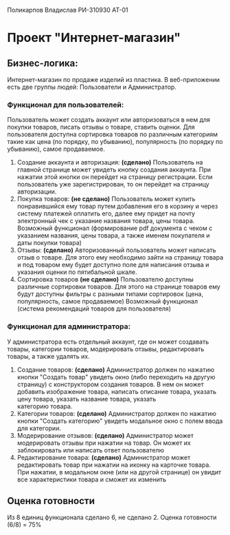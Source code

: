 Поликарпов Владислав РИ-310930 АТ-01

# Проект "Интернет-магазин"

## Бизнес-логика:

Интернет-магазин по продаже изделий из пластика. В веб-приложении есть две группы людей: Пользователи и Администратор.

### Функционал для пользователей:

Пользователь может создать аккаунт или авторизоваться в нем для покупки товаров, писать отзывы о товаре, ставить оценки. Для пользователя доступна сортировка товаров по различным категориям такие как цена (по порядку, по убыванию), популярность (по порядку по убыванию), самое продаваемое.
  1. Создание аккаунта и авторизация: **(сделано)**
     Пользователь на главной странице может увидеть кнопку создания аккаунта. При нажатии этой кнопки он перейдет на страницу регистрации. Если пользователь уже зарегистрирован, то он перейдет на страницу авторизации.
  2. Покупка товаров: **(не сделано)**
     Пользователь может купить понравившийся ему товар путем добавления его в корзину и через систему платежей оплатить его, далее ему придет на почту электронный чек с указание названия товара, цены товара. Возможный функционал (формирование pdf документа с чеком с     
     указанием названия, цены товара, а также именем покупателя и даты покупки товара)
  3. Отзывы: **(сделано)**
     Авторизованный пользователь может написать отзыв о товаре. Для этого ему необходимо зайти на страницу товара и под товаром ему будет доступно поле для написания отзыва и указания оценки по пятибальной шкале.
  4. Сортировка товаров **(не сделано)**
     Пользователю доступны различные сортировки товаров. Для этого на странице товаров ему будут доступны фильтры с разными типами сортировок (цена, популярность, самое продаваемое)
  Возможный функционал (система рекомендаций товаров для пользователя)
  
### Функционал для администратора:
У администратора есть отдельный аккаунт, где он может создавать товары, категории товаров, модерировать отзывы, редактировать товары, а также удалять их.
  1. Создание товаров: **(сделано)**
     Администратор должен по нажатию кнопки "Создать товар" увидеть окно (либо переходить на другую страницу) с конструктором создания товаров. В нем он может добавить изображение товара, написать описание товара, указать цену товара, указать название товара, указать   
     категорию товара.
  2. Категории товаров: **(сделано)**
     Администратор должен по нажатию кнопки "Создать категорию" увидеть модальное окно с полем ввода для категории.
  3. Модерирование отзывов: **(сделано)**
     Администратор может модерировать отзывы при нажатии на товар. Он может их заблокировать или написать ответ пользователю
  4. Редактирование товара: **(сделано)**
     Администратор может редактировать товар при нажатии на иконку на карточке товара. При нажатии, в модальном окне (или на другой странице) он увидит все характеристики товара и сможет их изменить
     
## Оценка готовности

Из 8 единиц функционала сделано 6, не сделано 2. Оценка готовности (6/8) = 75%
